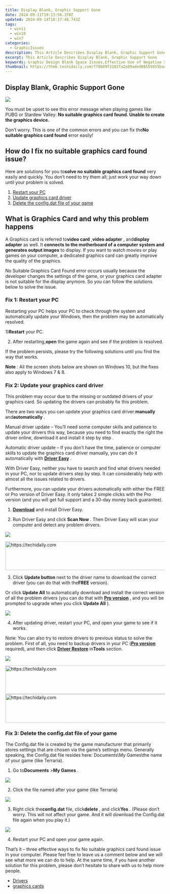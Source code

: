 ```yaml
---
title: Display Blank, Graphic Support Gone
date: 2024-09-11T19:13:58.378Z
updated: 2024-09-14T18:17:48.743Z
tags:
  - win11
  - win10
  - win7
categories:
  - GraphicIssues
description: This Article Describes Display Blank, Graphic Support Gone
excerpt: This Article Describes Display Blank, Graphic Support Gone
keywords: Graphic Design Blank Space Issues,Effective Use of Negative Space in Graphic Design,Blank Canvas Graphics Problems,Solutions for Empty Space Design Flaws,Negative Spacing in Digital Graphics,Graphic Design Blank Space Optimization,Addressing Lack of Visual Support in Design Projects
thumbnail: https://thmb.techidaily.com/ff0b09f3183fa2e89aded08559455baa4fb6090d80bf9619fbbaffddf6f64b34.jpg
---
```


## Display Blank, Graphic Support Gone

![](https://images.drivereasy.com/wp-content/uploads/2018/05/img_5afe43a0a1de1.jpg)

 You must be upset to see this error message when playing games like PUBG or Stardew Valley: **No suitable graphics card found. Unable to create the graphics device.**

 Don’t worry. This is one of the common errors and you can fix the**No suitable graphics card found** error easily!

## How do I fix no suitable graphics card found issue?

 Here are solutions for you to**solve no suitable graphics card found** very easily and quickly. You don’t need to try them all; just work your way down until your problem is solved.

1. [Restart your PC](#Solution1)
2. [Update graphics card driver](#Solution2)
3. [Delete the config.dat file of your game](#Solution3)

## What is Graphics Card and why this problem happens

 A Graphics card is referred to**video card** ,**video adapter** , and**display adapter** as well. It **connects to the motherboard of a computer system and generates output images** to display. If you want to watch movies or play games on your computer, a dedicated graphics card can greatly improve the quality of the graphics.

 No Suitable Graphics Card Found error occurs usually because the developer changes the settings of the game, or your graphics card adapter is not suitable for the display anymore. So you can follow the solutions below to solve the issue.

### Fix 1: Restart your PC

 Restarting your PC helps your PC to check through the system and automatically update your Windows, then the problem may be automatically resolved.

 1)**Restart** your PC.

 2) After restarting,**open** the game again and see if the problem is resolved.

 If the problem persists, please try the following solutions until you find the way that works.

**Note** : All the screen shots below are shown on Windows 10, but the fixes also apply to Windows 7 & 8.

### Fix 2: Update your graphics card driver

 This problem may occur due to the missing or outdated drivers of your graphics card. So updating the drivers can probably fix this problem.

 There are two ways you can update your graphics card driver:**manually** and**automatically** .

 Manual driver update – You’ll need some computer skills and patience to update your drivers this way, because you need to find exactly the right the driver online, download it and install it step by step .

 Automatic driver update – If you don’t have the time, patience or computer skills to update the graphics card driver manually, you can do it automatically with [**Driver Easy**](https://tools.techidaily.com/drivereasy/download/) .

 With Driver Easy, neither you have to search and find what drivers needed in your PC, nor to update drivers step by step. It can considerably help with almost all the issues related to drivers.

 Furthermore, you can update your drivers automatically with either the FREE or Pro version of Driver Easy. It only takes 2 simple clicks with the Pro version (and you will get full support and a 30-day money back guarantee).

 1) **[Download](https://tools.techidaily.com/drivereasy/download/)**  and install Driver Easy.

 2) Run Driver Easy and click **Scan Now**  . Then Driver Easy will scan your computer and detect any problem drivers.

![](https://images.drivereasy.com/wp-content/uploads/2017/10/img_59e84ef267bcf.jpg)

<!-- affiliate ads begin -->
<a href="https://ephamedtechinc.pxf.io/c/5597632/2136620/26400" target="_top" id="2136620">
  <img src="//a.impactradius-go.com/display-ad/26400-2136620" border="0" alt="https://techidaily.com" width="728" height="90"/>
</a>
<img height="0" width="0" src="https://ephamedtechinc.pxf.io/i/5597632/2136620/26400" style="position:absolute;visibility:hidden;" border="0" />
<!-- affiliate ads end -->

 3) Click **Update button**  next to the driver name to download the correct driver (you can do that with the**FREE** version).

Or click **Update All**  to automatically download and install the correct version of all the problem drivers (you can do that with [**Pro version**](https://tools.techidaily.com/drivereasy/download/) , and you will be prompted to upgrade when you click **Update All** ).

![](https://images.drivereasy.com/wp-content/uploads/2017/10/img_59e84f4198d08.jpg)

 4) After updating driver, restart your PC, and open your game to see if it works.

 Note: You can also try to restore drivers to previous status to solve the problem. First of all, you need to backup drivers in your PC ([**Pro version**](https://tools.techidaily.com/drivereasy/download/) required), and then click [**Driver Restore**](https://tools.techidaily.com/drivereasy/download/) in**Tools** section.

![](https://images.drivereasy.com/wp-content/uploads/2017/10/img_59e84f7982f97.png)

<!-- affiliate ads begin -->
<a href="https://unicoeye.pxf.io/c/5597632/2134491/18498" target="_top" id="2134491">
  <img src="//a.impactradius-go.com/display-ad/18498-2134491" border="0" alt="https://techidaily.com" width="728" height="90"/>
</a>
<img height="0" width="0" src="https://unicoeye.pxf.io/i/5597632/2134491/18498" style="position:absolute;visibility:hidden;" border="0" />
<!-- affiliate ads end -->

<!-- affiliate ads begin -->
<a href="https://appsumo.8odi.net/c/5597632/2123748/7443" target="_top" id="2123748">
  <img src="//a.impactradius-go.com/display-ad/7443-2123748" border="0" alt="https://techidaily.com" width="600" height="90"/>
</a>
<img height="0" width="0" src="https://appsumo.8odi.net/i/5597632/2123748/7443" style="position:absolute;visibility:hidden;" border="0" />
<!-- affiliate ads end -->

### Fix 3: Delete the config.dat file of your game

 The Config.dat file is created by the game manufacturer that primarily stores settings that are chosen via the game’s settings menu. Generally speaking, the Config.dat file resides here: Documents\\My Games\\the name of your game (like Terraria).

 1) Go to**Documents**  \>**My Games** .

![](https://images.drivereasy.com/wp-content/uploads/2017/10/img_59e84801ddcd1.png)

2) Click the file named after your game (like Terraria)

![](https://images.drivereasy.com/wp-content/uploads/2017/10/img_59e84ba650fb2.jpg)

 3) Right click the**config.dat** file, click**delete** , and click**Yes** . (Please don’t worry. This will not affect your game. And it will download the Config.dat file again when you play it.)

![](https://images.drivereasy.com/wp-content/uploads/2017/10/img_59e874fa45c10.png)

4) Restart your PC and open your game again.

  That’s it – three effective ways to fix No suitable graphics card found issue in your computer. Please feel free to leave us a comment below and we will see what more we can do to help. At the same time, if you have another solution for this problem, please don’t hesitate to share with us to help more people.

* [Drivers](https://tools.techidaily.com/drivereasy/download/)
* [graphics cards](https://tools.techidaily.com/drivereasy/download/)

<ins class="adsbygoogle"
     style="display:block"
     data-ad-format="autorelaxed"
     data-ad-client="ca-pub-7571918770474297"
     data-ad-slot="1223367746"></ins>

<ins class="adsbygoogle"
     style="display:block"
     data-ad-client="ca-pub-7571918770474297"
     data-ad-slot="8358498916"
     data-ad-format="auto"
     data-full-width-responsive="true"></ins>



